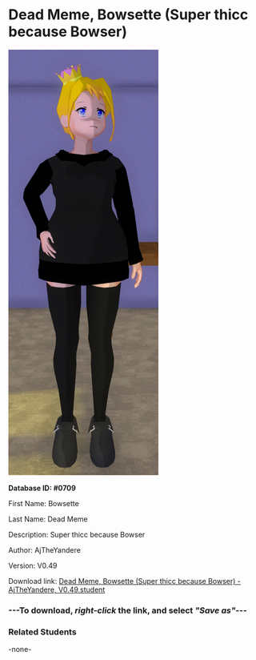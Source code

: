 # Dead Meme, Bowsette (Super thicc because Bowser)

<img src="../../Files/Images/Dead Meme, Bowsette (Super thicc because Bowser).png" title="Dead Meme, Bowsette (Super thicc because Bowser) - AjTheYandere, V0.49">

**Database ID: #0709**

First Name: Bowsette

Last Name: Dead Meme

Description: Super thicc because Bowser

Author: AjTheYandere

Version: V0.49

Download link: <a href="https://raw.githubusercontent.com/Arbiter1223/Daigaku-Gurashi-Custom-Students/master/Files/Student%20Files/Dead%20Meme%2C%20Bowsette%20(Super%20thicc%20because%20Bowser)%20-%20AjTheYandere%2C%20V0.49.student">Dead Meme, Bowsette (Super thicc because Bowser) - AjTheYandere, V0.49.student</a>

### ---**To download, _right-click_ the link, and select _"Save as"_**---

### Related Students

-none-
